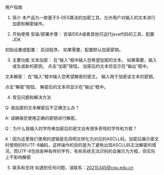 用户指南
1. 简介
  本产品为一款基于S-DES算法的加密工具，允许用户对输入的文本进行加密和解密操作。

2. 开始使用
  安装/部署步骤：
  安装IDEA或者其他可运行java代码的工具，配置JDK
  
  初始设置或配置：
  启动程序。
  如果需要，配置默认加密密钥。

3. 主要功能
  文本加密：
  在“输入”框中输入您希望加密的文本。
  如果需要，输入或生成新的密钥。
  点击“加密”按钮。
  加密后的文本将显示在“输出”框中。

  文本解密：
  在“输入”框中输入您希望解密的密文。
  输入用于加密该文本的密钥。
  
  点击“解密”按钮。
  解密后的文本将显示在“输出”框中。

4. 常见问题和解决方法

Q: 我加密的文本解密后不正确怎么办？


A: 请确保您使用正确的密钥进行解密。


Q：为什么我输入的字符串加密后的密文会有很多奇怪的字符和方框？

A：因为这里我们使用的逻辑是先将明文转化为对应的ASCLL码，加密后展示密文时使用的时UTF-8编码，这样操作的目的是为了避免出现ASCLL码无法解密的情况，而UTF-8包括各种各样的字符，有些系统无法识别的会展示为方框，但实际上不影响解密

5. 联系和支持
如遇到任何问题，请联系：20215345@cqu.edu.cn
